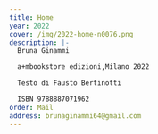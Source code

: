 ```yaml
---
title: Home
year: 2022
cover: /img/2022-home-n0076.png
description: |-
  Bruna Ginammi

  a+mbookstore edizioni,Milano 2022

  Testo di Fausto Bertinotti

  ISBN 9788887071962
order: Mail
address: brunaginammi64@gmail.com
---
```

